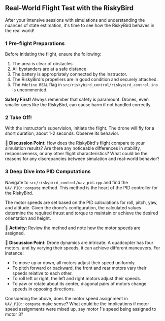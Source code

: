 ## **Real-World Flight Test with the RiskyBird**

After your intensive sessions with simulations and understanding the nuances of state estimation, it's time to see how the RiskyBird behaves in the real world!

### **1 Pre-flight Preparations**

Before initiating the flight, ensure the following:

1. The area is clear of obstacles.
2. All bystanders are at a safe distance.
3. The battery is appropriately connected by the instructor.
4. The RiskyBird's propellers are in good condition and securely attached.
5. The `#define REAL` flag in `src/riskybird_control/riskybird_control.ino` is uncommented.

**Safety First!** Always remember that safety is paramount. Drones, even smaller ones like the RiskyBird, can cause harm if not handled correctly.

### **2 Take Off!**

With the instructor's supervision, initiate the flight. The drone will fly for a short duration, about 1-2 seconds. Observe its behavior. 

🤔 **Discussion Point**: How does the RiskyBird's flight compare to your simulation results? Are there any noticeable differences in stability, responsiveness, or any other flight characteristics? What could be the reasons for any discrepancies between simulation and real-world behavior?

### **3 Deep Dive into PID Computations**

Navigate to `src/riskybird_control/uav_pid.cpp` and find the `UAV_PID::compute` method. This method is the heart of the PID controller for the RiskyBird.

The motor speeds are set based on the PID calculations for roll, pitch, yaw, and altitude. Given the drone's configuration, the calculated values determine the required thrust and torque to maintain or achieve the desired orientation and height.

🚀 **Activity**: Review the method and note how the motor speeds are assigned. 

🤔 **Discussion Point**: Drone dynamics are intricate. A quadcopter has four motors, and by varying their speeds, it can achieve different maneuvers. For instance:
- To move up or down, all motors adjust their speed uniformly.
- To pitch forward or backward, the front and rear motors vary their speeds relative to each other.
- To roll left or right, the left and right motors adjust their speeds.
- To yaw or rotate about its center, diagonal pairs of motors change speeds in opposing directions.

Considering the above, does the motor speed assignment in `UAV_PID::compute` make sense? What could be the implications if motor speed assignments were mixed up, say motor 1's speed being assigned to motor 3?

